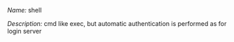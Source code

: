 _Name:_ shell

_Description:_ cmd like exec, but automatic authentication is performed as for login server

